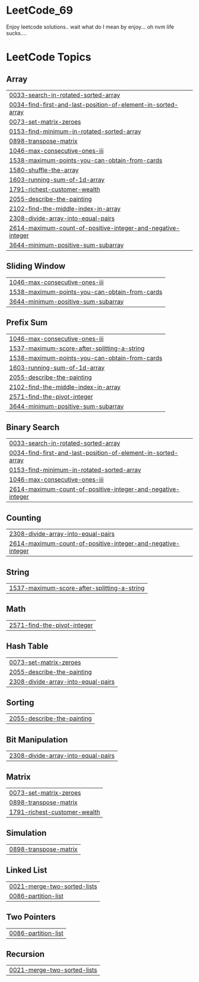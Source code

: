 # LeetCode_69
Enjoy leetcode solutions.. wait what do I mean by enjoy... oh nvm life sucks....

<!---LeetCode Topics Start-->
# LeetCode Topics
## Array
|  |
| ------- |
| [0033-search-in-rotated-sorted-array](https://github.com/divyam4070/LeetCode_69/tree/master/0033-search-in-rotated-sorted-array) |
| [0034-find-first-and-last-position-of-element-in-sorted-array](https://github.com/divyam4070/LeetCode_69/tree/master/0034-find-first-and-last-position-of-element-in-sorted-array) |
| [0073-set-matrix-zeroes](https://github.com/divyam4070/LeetCode_69/tree/master/0073-set-matrix-zeroes) |
| [0153-find-minimum-in-rotated-sorted-array](https://github.com/divyam4070/LeetCode_69/tree/master/0153-find-minimum-in-rotated-sorted-array) |
| [0898-transpose-matrix](https://github.com/divyam4070/LeetCode_69/tree/master/0898-transpose-matrix) |
| [1046-max-consecutive-ones-iii](https://github.com/divyam4070/LeetCode_69/tree/master/1046-max-consecutive-ones-iii) |
| [1538-maximum-points-you-can-obtain-from-cards](https://github.com/divyam4070/LeetCode_69/tree/master/1538-maximum-points-you-can-obtain-from-cards) |
| [1580-shuffle-the-array](https://github.com/divyam4070/LeetCode_69/tree/master/1580-shuffle-the-array) |
| [1603-running-sum-of-1d-array](https://github.com/divyam4070/LeetCode_69/tree/master/1603-running-sum-of-1d-array) |
| [1791-richest-customer-wealth](https://github.com/divyam4070/LeetCode_69/tree/master/1791-richest-customer-wealth) |
| [2055-describe-the-painting](https://github.com/divyam4070/LeetCode_69/tree/master/2055-describe-the-painting) |
| [2102-find-the-middle-index-in-array](https://github.com/divyam4070/LeetCode_69/tree/master/2102-find-the-middle-index-in-array) |
| [2308-divide-array-into-equal-pairs](https://github.com/divyam4070/LeetCode_69/tree/master/2308-divide-array-into-equal-pairs) |
| [2614-maximum-count-of-positive-integer-and-negative-integer](https://github.com/divyam4070/LeetCode_69/tree/master/2614-maximum-count-of-positive-integer-and-negative-integer) |
| [3644-minimum-positive-sum-subarray](https://github.com/divyam4070/LeetCode_69/tree/master/3644-minimum-positive-sum-subarray) |
## Sliding Window
|  |
| ------- |
| [1046-max-consecutive-ones-iii](https://github.com/divyam4070/LeetCode_69/tree/master/1046-max-consecutive-ones-iii) |
| [1538-maximum-points-you-can-obtain-from-cards](https://github.com/divyam4070/LeetCode_69/tree/master/1538-maximum-points-you-can-obtain-from-cards) |
| [3644-minimum-positive-sum-subarray](https://github.com/divyam4070/LeetCode_69/tree/master/3644-minimum-positive-sum-subarray) |
## Prefix Sum
|  |
| ------- |
| [1046-max-consecutive-ones-iii](https://github.com/divyam4070/LeetCode_69/tree/master/1046-max-consecutive-ones-iii) |
| [1537-maximum-score-after-splitting-a-string](https://github.com/divyam4070/LeetCode_69/tree/master/1537-maximum-score-after-splitting-a-string) |
| [1538-maximum-points-you-can-obtain-from-cards](https://github.com/divyam4070/LeetCode_69/tree/master/1538-maximum-points-you-can-obtain-from-cards) |
| [1603-running-sum-of-1d-array](https://github.com/divyam4070/LeetCode_69/tree/master/1603-running-sum-of-1d-array) |
| [2055-describe-the-painting](https://github.com/divyam4070/LeetCode_69/tree/master/2055-describe-the-painting) |
| [2102-find-the-middle-index-in-array](https://github.com/divyam4070/LeetCode_69/tree/master/2102-find-the-middle-index-in-array) |
| [2571-find-the-pivot-integer](https://github.com/divyam4070/LeetCode_69/tree/master/2571-find-the-pivot-integer) |
| [3644-minimum-positive-sum-subarray](https://github.com/divyam4070/LeetCode_69/tree/master/3644-minimum-positive-sum-subarray) |
## Binary Search
|  |
| ------- |
| [0033-search-in-rotated-sorted-array](https://github.com/divyam4070/LeetCode_69/tree/master/0033-search-in-rotated-sorted-array) |
| [0034-find-first-and-last-position-of-element-in-sorted-array](https://github.com/divyam4070/LeetCode_69/tree/master/0034-find-first-and-last-position-of-element-in-sorted-array) |
| [0153-find-minimum-in-rotated-sorted-array](https://github.com/divyam4070/LeetCode_69/tree/master/0153-find-minimum-in-rotated-sorted-array) |
| [1046-max-consecutive-ones-iii](https://github.com/divyam4070/LeetCode_69/tree/master/1046-max-consecutive-ones-iii) |
| [2614-maximum-count-of-positive-integer-and-negative-integer](https://github.com/divyam4070/LeetCode_69/tree/master/2614-maximum-count-of-positive-integer-and-negative-integer) |
## Counting
|  |
| ------- |
| [2308-divide-array-into-equal-pairs](https://github.com/divyam4070/LeetCode_69/tree/master/2308-divide-array-into-equal-pairs) |
| [2614-maximum-count-of-positive-integer-and-negative-integer](https://github.com/divyam4070/LeetCode_69/tree/master/2614-maximum-count-of-positive-integer-and-negative-integer) |
## String
|  |
| ------- |
| [1537-maximum-score-after-splitting-a-string](https://github.com/divyam4070/LeetCode_69/tree/master/1537-maximum-score-after-splitting-a-string) |
## Math
|  |
| ------- |
| [2571-find-the-pivot-integer](https://github.com/divyam4070/LeetCode_69/tree/master/2571-find-the-pivot-integer) |
## Hash Table
|  |
| ------- |
| [0073-set-matrix-zeroes](https://github.com/divyam4070/LeetCode_69/tree/master/0073-set-matrix-zeroes) |
| [2055-describe-the-painting](https://github.com/divyam4070/LeetCode_69/tree/master/2055-describe-the-painting) |
| [2308-divide-array-into-equal-pairs](https://github.com/divyam4070/LeetCode_69/tree/master/2308-divide-array-into-equal-pairs) |
## Sorting
|  |
| ------- |
| [2055-describe-the-painting](https://github.com/divyam4070/LeetCode_69/tree/master/2055-describe-the-painting) |
## Bit Manipulation
|  |
| ------- |
| [2308-divide-array-into-equal-pairs](https://github.com/divyam4070/LeetCode_69/tree/master/2308-divide-array-into-equal-pairs) |
## Matrix
|  |
| ------- |
| [0073-set-matrix-zeroes](https://github.com/divyam4070/LeetCode_69/tree/master/0073-set-matrix-zeroes) |
| [0898-transpose-matrix](https://github.com/divyam4070/LeetCode_69/tree/master/0898-transpose-matrix) |
| [1791-richest-customer-wealth](https://github.com/divyam4070/LeetCode_69/tree/master/1791-richest-customer-wealth) |
## Simulation
|  |
| ------- |
| [0898-transpose-matrix](https://github.com/divyam4070/LeetCode_69/tree/master/0898-transpose-matrix) |
## Linked List
|  |
| ------- |
| [0021-merge-two-sorted-lists](https://github.com/divyam4070/LeetCode_69/tree/master/0021-merge-two-sorted-lists) |
| [0086-partition-list](https://github.com/divyam4070/LeetCode_69/tree/master/0086-partition-list) |
## Two Pointers
|  |
| ------- |
| [0086-partition-list](https://github.com/divyam4070/LeetCode_69/tree/master/0086-partition-list) |
## Recursion
|  |
| ------- |
| [0021-merge-two-sorted-lists](https://github.com/divyam4070/LeetCode_69/tree/master/0021-merge-two-sorted-lists) |
<!---LeetCode Topics End-->